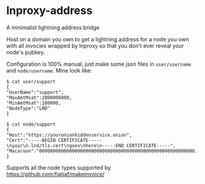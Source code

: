 # lnproxy-address

A minimalist lightning address bridge

Host on a domain you own to get a lightning address for a node you own
with all invocies wrapped by lnproxy so that you don't ever reveal your
node's pubkey.

Configuration is 100% manual,
just make some json files in `user/username` and `node/username`.
Mine look like:
```
$ cat user/support
{
"UserName":"support",
"MaxAmtMsat":2000000000,
"MinAmtMsat":100000,
"NodeType":"LND"
}

$ cat node/support
{
"Host":"https://youronionhiddenservice.onion",
"Cert":"-----BEGIN CERTIFICATE-----\nyour\n.lnd/tls.cert\ngoes\nhere\n-----END CERTIFICATE-----",
"Macaroon":"000000000000000000000000000000000000000000000000000000000..."
}
```
Supports all the node types supported by https://github.com/fiatjaf/makeinvoice/

